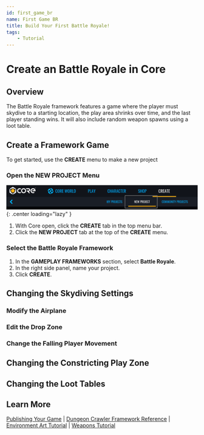 ```yaml
---
id: first_game_br
name: First Game BR
title: Build Your First Battle Royale!
tags:
    - Tutorial
---
```


# Create an Battle Royale in Core

## Overview

The Battle Royale framework features a game where the player must skydive to a starting location, the play area shrinks over time, and the last player standing wins. It will also include random weapon spawns using a loot table.

## Create a Framework Game

To get started, use the **CREATE** menu to make a new project

### Open the **NEW PROJECT** Menu

![Create New](../img/NewFrameworks/NewFrameworks_NewProject.png){: .center loading="lazy" }

1. With Core open, click the **CREATE** tab in the top menu bar.
2. Click the **NEW PROJECT** tab at the top of the **CREATE** menu.

### Select the **Battle Royale** Framework

<!--- TODO image of BR framework choice --->

1. In the **GAMEPLAY FRAMEWORKS** section, select **Battle Royale**.
2. In the right side panel, name your project.
3. Click **CREATE**.

## Changing the Skydiving Settings

### Modify the Airplane

<!--- TODO Material color and Decals --->

### Edit the Drop Zone

<!--- TODO Shrink/Expand the Cylinder --->

### Change the Falling Player Movement

<!--- TODO Skydive and Parachute Settings --->

## Changing the Constricting Play Zone

<!--- TODO table for the custom properties --->

## Changing the Loot Tables

<!--- TODO Adding a new weapon template --->

## Learn More

[Publishing Your Game](publishing.md) | [Dungeon Crawler Framework Reference](dungeon_framework.md) | [Environment Art Tutorial](environment_art.md) | [Weapons Tutorial](weapons.md)
